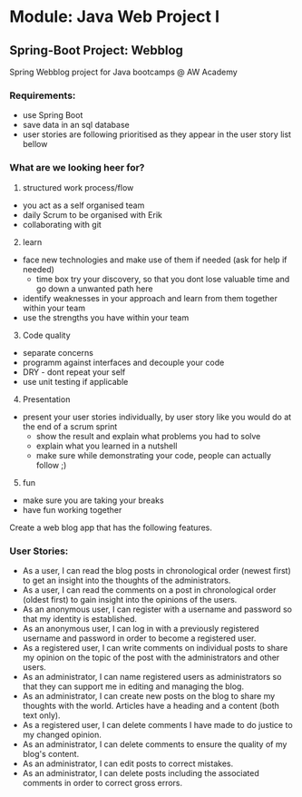 # Module: Java Web Project I
## Spring-Boot Project: Webblog
Spring Webblog project for Java bootcamps @ AW Academy

### Requirements:
* use Spring Boot
* save data in an sql database
* user stories are following prioritised as they appear in the user story list bellow

### What are we looking heer for?
1. structured work process/flow
  * you act as a self organised team
  * daily Scrum to be organised with Erik
  * collaborating with git
2. learn
  * face new technologies and make use of them if needed (ask for help if needed)
    * time box try your discovery, so that you dont lose valuable time and go down a unwanted path here 
  * identify weaknesses in your approach and learn from them together within your team
  * use the strengths you have within your team
3. Code quality
  * separate concerns
  * programm against interfaces and decouple your code
  * DRY - dont repeat your self
  * use unit testing if applicable
4. Presentation
  * present your user stories individually, by user story like you would do at the end of a scrum sprint
    * show the result and explain what problems you had to solve
    * explain what you learned in a nutshell 
    * make sure while demonstrating your code, people can actually follow ;)
5. fun
  * make sure you are taking your breaks
  * have fun working together

Create a web blog app that has the following features.

### User Stories:
* As a user, I can read the blog posts in chronological order (newest first) to get an insight into the thoughts of the administrators.
* As a user, I can read the comments on a post in chronological order (oldest first) to gain insight into the opinions of the users.
* As an anonymous user, I can register with a username and password so that my identity is established.
* As an anonymous user, I can log in with a previously registered username and password in order to become a registered user.
* As a registered user, I can write comments on individual posts to share my opinion on the topic of the post with the administrators and other users.
* As an administrator, I can name registered users as administrators so that they can support me in editing and managing the blog.
* As an administrator, I can create new posts on the blog to share my thoughts with the world. Articles have a heading and a content (both text only).
* As a registered user, I can delete comments I have made to do justice to my changed opinion.
* As an administrator, I can delete comments to ensure the quality of my blog's content.
* As an administrator, I can edit posts to correct mistakes.
* As an administrator, I can delete posts including the associated comments in order to correct gross errors.
